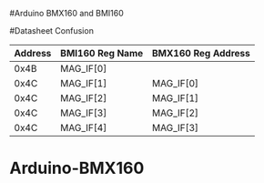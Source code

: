 #Arduino BMX160 and BMI160

#Datasheet Confusion

|Address|BMI160 Reg Name|BMX160 Reg Address|
|-------|---------------|------------------|
| 0x4B  |  MAG_IF[0]    |                  |
| 0x4C  |  MAG_IF[1]    |  MAG_IF[0]       |
| 0x4C  |  MAG_IF[2]    |  MAG_IF[1]       |
| 0x4C  |  MAG_IF[3]    |  MAG_IF[2]       |
| 0x4C  |  MAG_IF[4]    |  MAG_IF[3]       |
# Arduino-BMX160
